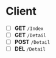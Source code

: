 # Client
- [ ] **GET** `/Index`
- [ ] **GET** `/Detail`
- [ ] **POST** `/Detail`
- [ ] **DEL** `/Detail`